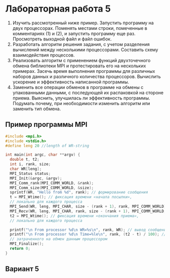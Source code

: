 # Лабораторная работа 5

1. Изучить рассмотренный ниже пример. Запустить программу на двух процессорах. Поменять местами строки, помеченные в
   комментариях (1) и (2), и запустить программу еще раз. Просмотреть выходной файл и файл ошибок.
2. Разработать алгоритм решения задания, с учетом разделения вычислений между несколькими процессорами. Составить схему
   взаимодействия процессов.
3. Реализовать алгоритм с применением функций двухточечного обмена библиотеки MPI и протестировать его на нескольких
   примерах. Засечь время выполнения программы для различных наборов данных и различного количества процессоров.
   Вычислить ускорение и эффективность написанной программы.
4. Заменить все операции обменов в программе на обмены с упакованными данными, с последующей их распаковкой на стороне
   приема. Выяснить, улучшилась ли эффективность программы. Подумать почему, при необходимости изменить алгоритм или
   заменить тип обмена.

## Пример программы MPI

```c++
#include <mpi.h>
#include <stdio.h>
#define leng 20 //length of WR-string

int main(int argc, char **argv) {
  double t, t2;
  int i, rank, size;
  char WR[leng];
  MPI_Status status;
  MPI_Init(&argc, &argv);
  MPI_Comm_rank(MPI_COMM_WORLD, &rank);
  MPI_Comm_size(MPI_COMM_WORLD, &size);
  sprintf(WR, "Hello from %d", rank); // формирование сообщения
  t = MPI_Wtime(); // фиксация времени «начала посылки»,
  // локально для каждого процесса
  MPI_Send(WR, leng, MPI_CHAR, size - (rank + 1), rank, MPI_COMM_WORLD); // (1)
  MPI_Recv(WR, leng, MPI_CHAR, rank, size - (rank + 1), MPI_COMM_WORLD, &status); // (2)
  t2 = MPI_Wtime(); // фиксация времени «окончания приема»,
  // локально для каждого процесса

  printf("\n From processor %d\n WR=%s\n", rank, WR); // вывод сообщения
  printf("\n From processor %d\n Time=%le\n", rank, (t2 - t) / 100); // вывод времени,
  // затраченного на обмен данным процессором
  MPI_Finalize();
  return 0;
}
```

## Вариант 5

